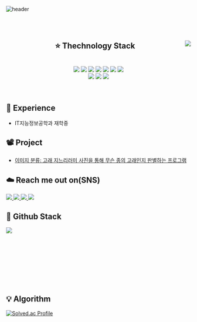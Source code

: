 ![header](https://capsule-render.vercel.app/api?type=waving&color=gradient&height=300&section=header&text=Welcome&fontSize=90&animation=fadeIn&fontAlignY=38&desc=Chanya's%20Github%20Profile&descAlignY=51&descAlign=62)

<br>





<br>

<div align="center">

<img align="right" src="https://github-readme-stats.vercel.app/api/top-langs/?username=sclee0724&theme=dracula&exclude_repo=Computer-Science-Engineering&layout=compact&langs_count=10"/>
  
<h2 align="center">⭐ Thechnology Stack</h2><br>
<img src="https://img.shields.io/badge/C-00599C?style=flat-square&logo=c&logoColor=white"/>
<img src="https://img.shields.io/badge/-C++-00599C?style=flat-square&logo=c"/>
<img src="https://img.shields.io/badge/-HTML5-E34F26?style=flat-square&logo=html5&logoColor=white"/>
<img src="https://img.shields.io/badge/-JavaScript-black?style=flat-square&logo=javascript"/>
<img src="https://img.shields.io/badge/-Python-yellow?style=flat-square&logo=Python"/>
<img src="https://img.shields.io/badge/-CSS3-1572B6?style=flat-square&logo=css3"/>
<img src="https://img.shields.io/badge/-Flask-black?style=flat-square&logo=Flask"/><br>
<img src="https://img.shields.io/badge/-Amazon AWS-232F3E?style=flat-square&logo=Amazon AWS"/>
<img src="https://img.shields.io/badge/-Git-black?style=flat-square&logo=git"/>
<img src="https://img.shields.io/badge/-GitHub-black?style=flat-square&logo=github"/><br><br>
<Strong></Strong><br>
</div>

<div align="left">
<h2 align="left">📆 Experience</h2>
<ul>
  <li>IT지능정보공학과 재학중</li>
</ul>
  
<h2 align="left">📽️ Project</h2>
<ul>
  <li><a href="https://github.com/sclee0724/Whale_Fin_Image_Classification_Project">이미지 분류: 고래 지느리러미 사진을 통해 무슨 종의 고래인지 판별하는 프로그램</a></li>
</ul>
<h2 align="left">☁️ Reach me out on(SNS)</h2>
<a href="https://www.facebook.com/profile.php?id=100009485931387" target="_blank">
 <img src="https://img.shields.io/badge/Facebook-1877F2?style=flat-square&logo=Facebook&logoColor=white"/>
</a>
<a href="https://www.instagram.com/jade__scl/">
 <img src="https://img.shields.io/badge/Instagram-E4405F?style=flat-square&logo=Instagram&logoColor=white"/>
</a>
<a href="mailto: sclee0724@gmail.com">
 <img src="https://img.shields.io/badge/-sclee0724-c14438?style=flat-square&logo=Gmail&logoColor=white&link=mailto:sclee0724@gmail.com"/>
</a>
<a href="http://qr.kakao.com/talk/d7Rt3Z6OSvp.Kw.Dj7Rgbkl5h8k-/">
 <img src="https://img.shields.io/badge/Kakao Talk-yellow?style=flat-square&logo=KakaoTalk&logoColor=white"/>
</a><br>

 
<h2 align="left">📗 Github Stack</h2>
<img align="left" src ="https://github-readme-stats.vercel.app/api?username=sclee0724&show_icons=true&theme=radical"/><br><br><br><br><br><br><br><br><br>

<h2 align="left">💡 Algorithm</h2>

[![Solved.ac Profile](http://mazassumnida.wtf/api/v2/generate_badge?boj=sclee0724)](https://solved.ac/sclee0724/)

</div>




